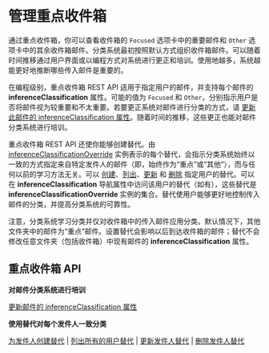 # <a name="manage-focused-inbox"></a>管理重点收件箱

通过重点收件箱，你可以查看收件箱的 `Focused` 选项卡中的重要邮件和 `Other` 选项卡中的其余收件箱邮件。分类系统最初按照默认方式组织收件箱邮件。可以随着时间推移通过用户界面或以编程方式对系统进行更正和培训。使用地越多，系统越能更好地推断哪些传入邮件是重要的。

在编程级别，重点收件箱 REST API 适用于指定用户的邮件，并支持每个邮件的 **inferenceClassification** 属性。可能的值为 `Focused` 和 `Other`，分别指示用户是否将邮件视为较重要和不太重要。若要更正系统对邮件进行分类的方式，请 [更新此邮件的 inferenceClassification 属性](../api/message_update.md)。随着时间的推移，这些更正也能对邮件分类系统进行培训。

重点收件箱 REST API 还使你能够创建替代。由 [inferenceClassificationOverride](../resources/inferenceClassificationOverride.md) 实例表示的每个替代，会指示分类系统始终以一致的方式指定来自特定发件人的邮件（即，始终作为“重点”或“其他”），而与任何以前的学习方法无关。可以 [创建](../api/inferenceclassification_post_overrides.md)、[列出](../api/inferenceclassification_list_overrides.md)、[更新](../api/inferenceclassificationoverride_update.md) 和 [删除](../api/inferenceclassificationoverride_delete.md) 指定用户的替代。可以在 **inferenceClassification** 导航属性中访问该用户的替代（如有），这些替代是 **inferenceClassificationOverride** 实例的集合。替代使用户能够更好地控制传入邮件的分类，并提高分类系统的可靠性。

注意，分类系统学习分类并仅对收件箱中的传入邮件应用分类。默认情况下，其他文件夹中的邮件为“重点”邮件。设置替代会影响以后到达收件箱的邮件；替代不会修改任意文件夹（包括收件箱）中现有邮件的 **inferenceClassification** 属性。

## <a name="focused-inbox-api"></a>重点收件箱 API

**对邮件分类系统进行培训**

[更新邮件的 inferenceClassification 属性](../api/message_update.md)


**使用替代对每个发件人一致分类**

[为发件人创建替代](../api/inferenceclassification_post_overrides.md) |  [列出所有的用户替代](../api/inferenceclassification_list_overrides.md) | 
[更新发件人替代](../api/inferenceclassificationoverride_update.md) |  [删除发件人替代](../api/inferenceclassificationoverride_delete.md) 
